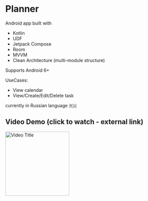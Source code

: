 # Planner

Android app built with

- Kotlin
- UDF
- Jetpack Compose
- Room
- MVVM
- Clean Architecture (multi-module structure)

Supports Android 6+

UseCases:

- View calendar
- View/Create/Edit/Delete task

currently in Russian language 🇷🇺

## Video Demo (click to watch - external link)

<a href="https://kassaev.com/stream/calendar_promo.mp4">  
    <img src="https://kassaev.com/stream/calendar_promo_img.png" alt="Video Title" width="200" />  
</a>
